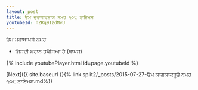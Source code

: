 ```yaml
---
layout: post
title: ਓਮ ਦੁਰਾਧਾਰਸ਼ਾਯ ਨਮਹ ੧੦੮ ਟਾਇਮਸ
youtubeId: nZRq91zdMvU
---
```

 
 
 ਓਮ ਮਹਾਥਾਪਸੇ ਨਮਹ  
 
 -  ਜਿਸਦੀ ਮਹਾਨ ਤਪੱਸਿਆ ਹੈ (ਥਾਪਸ) 
 
  
 
  
 
 
 
 
 
 


{% include youtubePlayer.html id=page.youtubeId %}
 
[Next]({{ site.baseurl }}{% link  split2/_posts/2015-07-27-ਓਮ ਯਾਗਯਾਕਰੂਤੇ ਨਮਹ ੧੦੮ ਟਾਇਮਸ.md%})
 
